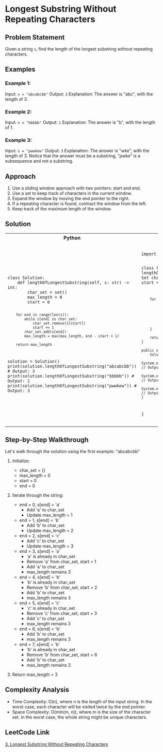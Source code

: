 # Longest Substring Without Repeating Characters

## Problem Statement

Given a string `s`, find the length of the longest substring without repeating characters.

## Examples

### Example 1:

Input: `s = "abcabcbb"`
Output: `3`
Explanation: The answer is "abc", with the length of 3.

### Example 2:

Input: `s = "bbbbb"`
Output: `1`
Explanation: The answer is "b", with the length of 1.

### Example 3:

Input: `s = "pwwkew"`
Output: `3`
Explanation: The answer is "wke", with the length of 3.
Notice that the answer must be a substring, "pwke" is a subsequence and not a substring.

## Approach

1. Use a sliding window approach with two pointers: start and end.
2. Use a set to keep track of characters in the current window.
3. Expand the window by moving the end pointer to the right.
4. If a repeating character is found, contract the window from the left.
5. Keep track of the maximum length of the window.

## Solution
<table>
<tr>
<th>Python</th>
<th>Java</th>
</tr>
<tr>
<td>
<pre><code class="python">
class Solution:
    def lengthOfLongestSubstring(self, s: str) -> int:
        char_set = set()
        max_length = 0
        start = 0

        for end in range(len(s)):
            while s[end] in char_set:
                char_set.remove(s[start])
                start += 1
            char_set.add(s[end])
            max_length = max(max_length, end - start + 1)
        
        return max_length

solution = Solution()
print(solution.lengthOfLongestSubstring("abcabcbb"))  # Output: 3
print(solution.lengthOfLongestSubstring("bbbbb"))     # Output: 1
print(solution.lengthOfLongestSubstring("pwwkew"))    # Output: 3
</code></pre>
</td>
<td>
<pre><code class="java">
import java.util.*;

class Solution {
public int lengthOfLongestSubstring(String s) {
Set<Character> charSet = new HashSet<>();
int maxLength = 0;
int start = 0;

        for (int end = 0; end < s.length(); end++) {
            while (charSet.contains(s.charAt(end))) {
                charSet.remove(s.charAt(start));
                start++;
            }
            charSet.add(s.charAt(end));
            maxLength = Math.max(maxLength, end - start + 1);
        }
        
        return maxLength;
    }

    public static void main(String[] args) {
        Solution solution = new Solution();
        System.out.println(solution.lengthOfLongestSubstring("abcabcbb"));  // Output: 3
        System.out.println(solution.lengthOfLongestSubstring("bbbbb"));     // Output: 1
        System.out.println(solution.lengthOfLongestSubstring("pwwkew"));    // Output: 3
    }
}
</code></pre>
</td>
</tr>
</table>

## Step-by-Step Walkthrough

Let's walk through the solution using the first example: "abcabcbb"

1. Initialize:
    - char_set = {}
    - max_length = 0
    - start = 0
    - end = 0

2. Iterate through the string:
    - end = 0, s[end] = 'a'
        - Add 'a' to char_set
        - Update max_length = 1
    - end = 1, s[end] = 'b'
        - Add 'b' to char_set
        - Update max_length = 2
    - end = 2, s[end] = 'c'
        - Add 'c' to char_set
        - Update max_length = 3
    - end = 3, s[end] = 'a'
        - 'a' is already in char_set
        - Remove 'a' from char_set, start = 1
        - Add 'a' to char_set
        - max_length remains 3
    - end = 4, s[end] = 'b'
        - 'b' is already in char_set
        - Remove 'b' from char_set, start = 2
        - Add 'b' to char_set
        - max_length remains 3
    - end = 5, s[end] = 'c'
        - 'c' is already in char_set
        - Remove 'c' from char_set, start = 3
        - Add 'c' to char_set
        - max_length remains 3
    - end = 6, s[end] = 'b'
        - Add 'b' to char_set
        - max_length remains 3
    - end = 7, s[end] = 'b'
        - 'b' is already in char_set
        - Remove 'b' from char_set, start = 6
        - Add 'b' to char_set
        - max_length remains 3

3. Return max_length = 3

## Complexity Analysis

- Time Complexity: O(n), where n is the length of the input string. In the worst case, each character will be visited twice by the end pointer.
- Space Complexity: O(min(m, n)), where m is the size of the character set. In the worst case, the whole string might be unique characters.

## LeetCode Link

[3. Longest Substring Without Repeating Characters](https://leetcode.com/problems/longest-substring-without-repeating-characters/)